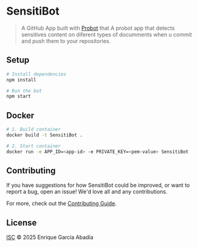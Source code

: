 # SensitiBot

> A GitHub App built with [Probot](https://github.com/probot/probot) that A probot app that detects sensitives content on diferent types of documments when u commit and push them to your repositories.

## Setup

```sh
# Install dependencies
npm install

# Run the bot
npm start
```

## Docker

```sh
# 1. Build container
docker build -t SensitiBot .

# 2. Start container
docker run -e APP_ID=<app-id> -e PRIVATE_KEY=<pem-value> SensitiBot
```

## Contributing

If you have suggestions for how SensitiBot could be improved, or want to report a bug, open an issue! We'd love all and any contributions.

For more, check out the [Contributing Guide](CONTRIBUTING.md).

## License

[ISC](LICENSE) © 2025 Enrique García Abadía
